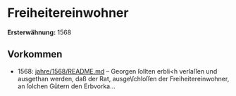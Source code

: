 # Freiheitereinwohner

**Ersterwähnung:** 1568

## Vorkommen
- 1568: [jahre/1568/README.md](../jahre/1568/README.md) – Georgen ſollten erbli<h verlaſſen und ausgethan
werden, daß der Rat, ausge\ſchloſſen der Freiheitereinwohner,
an ſolchen Gütern den Erbvorka...
